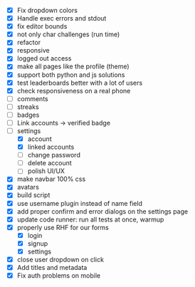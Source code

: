 - [x] Fix dropdown colors
- [x] Handle exec errors and stdout
- [x] fix editor bounds
- [x] not only char challenges (run time)
- [x] refactor
- [x] responsive
- [x] logged out access
- [x] make all pages like the profile (theme)
- [x] support both python and js solutions
- [x] test leaderboards better with a lot of users
- [x] check responsiveness on a real phone
- [ ] comments
- [ ] streaks
- [ ] badges
- [ ] Link accounts -> verified badge
- [ ] settings
  - [x] account
  - [x] linked accounts
  - [ ] change password
  - [ ] delete account
  - [ ] polish UI/UX
- [x] make navbar 100% css
- [x] avatars
- [x] build script
- [x] use username plugin instead of name field
- [x] add proper confirm and error dialogs on the settings page
- [x] update code runner: run all tests at once, warmup
- [x] properly use RHF for our forms
  - [x] login
  - [x] signup
  - [x] settings
- [x] close user dropdown on click
- [x] Add titles and metadata
- [x] Fix auth problems on mobile